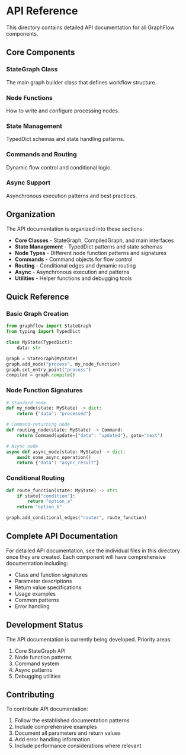 # API Reference

This directory contains detailed API documentation for all GraphFlow components.

## Core Components

### StateGraph Class
The main graph builder class that defines workflow structure.

### Node Functions
How to write and configure processing nodes.

### State Management
TypedDict schemas and state handling patterns.

### Commands and Routing
Dynamic flow control and conditional logic.

### Async Support
Asynchronous execution patterns and best practices.

## Organization

The API documentation is organized into these sections:

- **Core Classes** - StateGraph, CompiledGraph, and main interfaces
- **State Management** - TypedDict patterns and state schemas
- **Node Types** - Different node function patterns and signatures
- **Commands** - Command objects for flow control
- **Routing** - Conditional edges and dynamic routing
- **Async** - Asynchronous execution and patterns
- **Utilities** - Helper functions and debugging tools

## Quick Reference

### Basic Graph Creation
```python
from graphflow import StateGraph
from typing import TypedDict

class MyState(TypedDict):
    data: str

graph = StateGraph(MyState)
graph.add_node("process", my_node_function)
graph.set_entry_point("process")
compiled = graph.compile()
```

### Node Function Signatures
```python
# Standard node
def my_node(state: MyState) -> dict:
    return {"data": "processed"}

# Command-returning node
def routing_node(state: MyState) -> Command:
    return Command(update={"data": "updated"}, goto="next")

# Async node
async def async_node(state: MyState) -> dict:
    await some_async_operation()
    return {"data": "async_result"}
```

### Conditional Routing
```python
def route_function(state: MyState) -> str:
    if state["condition"]:
        return "option_a"
    return "option_b"

graph.add_conditional_edges("router", route_function)
```

## Complete API Documentation

For detailed API documentation, see the individual files in this directory once they are created. Each component will have comprehensive documentation including:

- Class and function signatures
- Parameter descriptions
- Return value specifications
- Usage examples
- Common patterns
- Error handling

## Development Status

The API documentation is currently being developed. Priority areas:

1. Core StateGraph API
2. Node function patterns
3. Command system
4. Async patterns
5. Debugging utilities

## Contributing

To contribute API documentation:

1. Follow the established documentation patterns
2. Include comprehensive examples
3. Document all parameters and return values
4. Add error handling information
5. Include performance considerations where relevant
